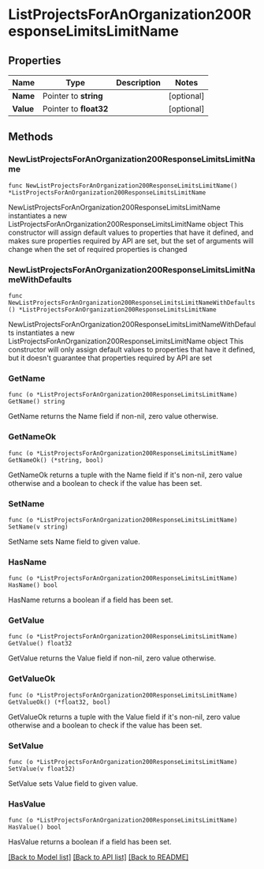 # ListProjectsForAnOrganization200ResponseLimitsLimitName

## Properties

Name | Type | Description | Notes
------------ | ------------- | ------------- | -------------
**Name** | Pointer to **string** |  | [optional] 
**Value** | Pointer to **float32** |  | [optional] 

## Methods

### NewListProjectsForAnOrganization200ResponseLimitsLimitName

`func NewListProjectsForAnOrganization200ResponseLimitsLimitName() *ListProjectsForAnOrganization200ResponseLimitsLimitName`

NewListProjectsForAnOrganization200ResponseLimitsLimitName instantiates a new ListProjectsForAnOrganization200ResponseLimitsLimitName object
This constructor will assign default values to properties that have it defined,
and makes sure properties required by API are set, but the set of arguments
will change when the set of required properties is changed

### NewListProjectsForAnOrganization200ResponseLimitsLimitNameWithDefaults

`func NewListProjectsForAnOrganization200ResponseLimitsLimitNameWithDefaults() *ListProjectsForAnOrganization200ResponseLimitsLimitName`

NewListProjectsForAnOrganization200ResponseLimitsLimitNameWithDefaults instantiates a new ListProjectsForAnOrganization200ResponseLimitsLimitName object
This constructor will only assign default values to properties that have it defined,
but it doesn't guarantee that properties required by API are set

### GetName

`func (o *ListProjectsForAnOrganization200ResponseLimitsLimitName) GetName() string`

GetName returns the Name field if non-nil, zero value otherwise.

### GetNameOk

`func (o *ListProjectsForAnOrganization200ResponseLimitsLimitName) GetNameOk() (*string, bool)`

GetNameOk returns a tuple with the Name field if it's non-nil, zero value otherwise
and a boolean to check if the value has been set.

### SetName

`func (o *ListProjectsForAnOrganization200ResponseLimitsLimitName) SetName(v string)`

SetName sets Name field to given value.

### HasName

`func (o *ListProjectsForAnOrganization200ResponseLimitsLimitName) HasName() bool`

HasName returns a boolean if a field has been set.

### GetValue

`func (o *ListProjectsForAnOrganization200ResponseLimitsLimitName) GetValue() float32`

GetValue returns the Value field if non-nil, zero value otherwise.

### GetValueOk

`func (o *ListProjectsForAnOrganization200ResponseLimitsLimitName) GetValueOk() (*float32, bool)`

GetValueOk returns a tuple with the Value field if it's non-nil, zero value otherwise
and a boolean to check if the value has been set.

### SetValue

`func (o *ListProjectsForAnOrganization200ResponseLimitsLimitName) SetValue(v float32)`

SetValue sets Value field to given value.

### HasValue

`func (o *ListProjectsForAnOrganization200ResponseLimitsLimitName) HasValue() bool`

HasValue returns a boolean if a field has been set.


[[Back to Model list]](../README.md#documentation-for-models) [[Back to API list]](../README.md#documentation-for-api-endpoints) [[Back to README]](../README.md)


